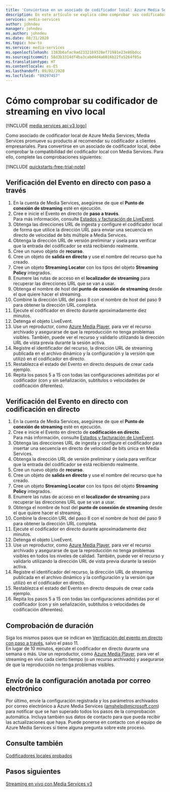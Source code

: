 ```yaml
---
title: 'Conviértase en un asociado de codificador local: Azure Media Services'
description: En este artículo se explica cómo comprobar sus codificadores de streaming en vivo locales.
services: media-services
author: johndeu
manager: johndeu
ms.author: johndeu
ms.date: 08/31/2020
ms.topic: how-to
ms.service: media-services
ms.openlocfilehash: 1383b6afac9ad2332169328ef71981e23e86bdcc
ms.sourcegitcommit: 58d3b3314df4ba3cabd4d4a6016b22fa5264f05a
ms.translationtype: HT
ms.contentlocale: es-ES
ms.lasthandoff: 09/02/2020
ms.locfileid: "89297457"
---
```

# <a name="how-to-verify-your-on-premises-live-streaming-encoder"></a>Cómo comprobar su codificador de streaming en vivo local

[!INCLUDE [media services api v3 logo](./includes/v3-hr.md)]

Como asociado de codificador local de Azure Media Services, Media Services promueve su producto al recomendar su codificador a clientes empresariales. Para convertirse en un asociado de codificador local, debe comprobar la compatibilidad del codificador local con Media Services. Para ello, complete las comprobaciones siguientes:

[!INCLUDE [quickstarts-free-trial-note](../../../includes/quickstarts-free-trial-note.md)]

## <a name="pass-through-live-event-verification"></a>Verificación del Evento en directo con paso a través

1. En la cuenta de Media Services, asegúrese de que el **Punto de conexión de streaming** esté en ejecución. 
2. Cree e inicie el Evento en directo de **paso a través**. <br/> Para más información, consulte [Estados y facturación de LiveEvent](live-event-states-billing.md).
3. Obtenga las direcciones URL de ingesta y configure el codificador local de forma que utilice la dirección URL para enviar una secuencia en directo de velocidad de bits múltiple a Media Services.
4. Obtenga la dirección URL de versión preliminar y úsela para verificar que la entrada del codificador se está recibiendo realmente.
5. Cree un nuevo objeto de **recurso**.
6. Cree un objeto de **salida en directo** y use el nombre del recurso que ha creado.
7. Cree un objeto **Streaming Locator** con los tipos del objeto **Streaming Policy** integrados.
8. Enumere las rutas de acceso en el **localizador de streaming** para recuperar las direcciones URL que se van a usar.
9. Obtenga el nombre de host del **punto de conexión de streaming** desde el que quiere hacer el streaming.
10. Combine la dirección URL del paso 8 con el nombre de host del paso 9 para obtener la dirección URL completa.
11. Ejecute el codificador en directo durante aproximadamente diez minutos.
12. Detenga el objeto LiveEvent. 
13. Use un reproductor, como [Azure Media Player](https://aka.ms/azuremediaplayer), para ver el recurso archivado y asegurarse de que la reproducción no tenga problemas visibles. También, puede ver el recurso y validarlo utilizando la dirección URL de vista previa durante la sesión activa.
14. Registre el identificador del recurso, la dirección URL de streaming publicada en el archivo dinámico y la configuración y la versión que utilizó en el codificador en directo.
15. Restablezca el estado del Evento en directo después de crear cada ejemplo.
16. Repita los pasos 5 a 15 con todas las configuraciones admitidas por el codificador (con y sin señalización, subtítulos o velocidades de codificación diferentes).

## <a name="live-encoding-live-event-verification"></a>Verificación del Evento en directo con codificación en directo

1. En la cuenta de Media Services, asegúrese de que el **Punto de conexión de streaming** esté en ejecución. 
2. Cree e inicie el Evento en directo de **codificación en directo**. <br/> Para más información, consulte [Estados y facturación de LiveEvent](live-event-states-billing.md).
3. Obtenga las direcciones URL de ingesta y configure el codificador para insertar una secuencia en directo de velocidad de bits única en Media Services.
4. Obtenga la dirección URL de versión preliminar y úsela para verificar que la entrada del codificador se está recibiendo realmente.
5. Cree un nuevo objeto de **recurso**.
6. Cree un objeto de **salida en directo** y use el nombre del recurso que ha creado.
7. Cree un objeto **Streaming Locator** con los tipos del objeto **Streaming Policy** integrados.
8. Enumere las rutas de acceso en el **localizador de streaming** para recuperar las direcciones URL que se van a usar.
9. Obtenga el nombre de host del **punto de conexión de streaming** desde el que quiere hacer el streaming.
10. Combine la dirección URL del paso 8 con el nombre de host del paso 9 para obtener la dirección URL completa.
11. Ejecute el codificador en directo durante aproximadamente diez minutos.
12. Detenga el objeto LiveEvent.
13. Use un reproductor, como [Azure Media Player](https://aka.ms/azuremediaplayer), para ver el recurso archivado y asegurarse de que la reproducción no tenga problemas visibles en todos los niveles de calidad. También, puede ver el recurso y validarlo utilizando la dirección URL de vista previa durante la sesión activa.
14. Registre el identificador del recurso, la dirección URL de streaming publicada en el archivo dinámico y la configuración y la versión que utilizó en el codificador en directo.
15. Restablezca el estado del Evento en directo después de crear cada ejemplo.
16. Repita los pasos 5 a 15 con todas las configuraciones admitidas por el codificador (con y sin señalización, subtítulos o velocidades de codificación diferentes).

## <a name="longevity-verification"></a>Comprobación de duración

Siga los mismos pasos que se indican en [Verificación del evento en directo con paso a través](#pass-through-live-event-verification), salvo el paso 11. <br/>En lugar de 10 minutos, ejecute el codificador en directo durante una semana o más. Use un reproductor, como [Azure Media Player](https://aka.ms/azuremediaplayer), para ver el streaming en vivo cada cierto tiempo (o un recurso archivado) y asegurarse de que la reproducción no tenga problemas visibles.

## <a name="email-your-recorded-settings"></a>Envío de la configuración anotada por correo electrónico

Por último, envíe la configuración registrada y los parámetros archivados por correo electrónico a Azure Media Services (amshelp@microsoft.com) para notificar que se han superado todos los pasos de la comprobación automática. Incluya también sus datos de contacto para que pueda recibir las actualizaciones que haya. Puede ponerse en contacto con el equipo de Azure Media Services si tiene alguna pregunta sobre este proceso.

## <a name="see-also"></a>Consulte también

[Codificadores locales probados](recommended-on-premises-live-encoders.md)

## <a name="next-steps"></a>Pasos siguientes

[Streaming en vivo con Media Services v3](live-streaming-overview.md)
